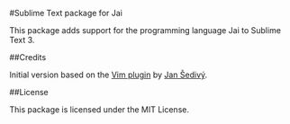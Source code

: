 #Sublime Text package for Jai

This package adds support for the programming language Jai to Sublime Text 3.

##Credits

Initial version based on the [Vim plugin](https://github.com/jansedivy/jai.vim) by [Jan Šedivý](https://github.com/jansedivy).

##License

This package is licensed under the MIT License.